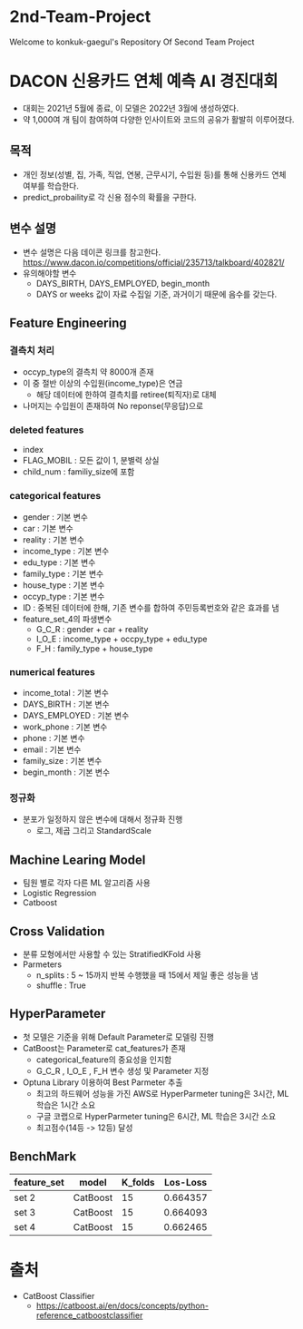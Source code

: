 # 2nd-Team-Project
Welcome to konkuk-gaegul's Repository Of Second Team Project

# DACON 신용카드 연체 예측 AI 경진대회
- 대회는 2021년 5월에 종료, 이 모델은 2022년 3월에 생성하였다.
- 약 1,000여 개 팀이 참여하여 다양한 인사이트와 코드의 공유가 활발히 이루어졌다.

## 목적
- 개인 정보(성별, 집, 가족, 직업, 연봉, 근무시기, 수입원 등)를 통해 신용카드 연체 여부를 학습한다.
- predict_probaility로 각 신용 점수의 확률을 구한다.

## 변수 설명
- 변수 설명은 다음 데이콘 링크를 참고한다.
  https://www.dacon.io/competitions/official/235713/talkboard/402821/
- 유의해야할 변수 
    - DAYS_BIRTH, DAYS_EMPLOYED, begin_month
    - DAYS or weeks 값이 자료 수집일 기준, 과거이기 때문에 음수를 갖는다.

## Feature Engineering

### 결측치 처리
- occyp_type의 결측치 약 8000개 존재
- 이 중 절반 이상의 수입원(income_type)은 연금 
  - 해당 데이터에 한하여 결측치를 retiree(퇴직자)로 대체
- 나머지는 수입원이 존재하여 No reponse(무응답)으로 

### deleted features
- index
- FLAG_MOBIL : 모든 값이 1, 분별력 상실
- child_num : familiy_size에 포함

### categorical features
- gender : 기본 변수
- car : 기본 변수
- reality : 기본 변수
- income_type : 기본 변수
- edu_type : 기본 변수
- family_type : 기본 변수
- house_type : 기본 변수
- occyp_type : 기본 변수
- ID : 중복된 데이터에 한해, 기존 변수를 합하여 주민등록번호와 같은 효과를 냄
- feature_set_4의 파생변수
  - G_C_R : gender + car + reality
  - I_O_E : income_type + occpy_type + edu_type
  - F_H : family_type + house_type

### numerical features
- income_total : 기본 변수
- DAYS_BIRTH : 기본 변수
- DAYS_EMPLOYED : 기본 변수
- work_phone : 기본 변수
- phone : 기본 변수
- email : 기본 변수
- family_size : 기본 변수
- begin_month : 기본 변수

### 정규화
- 분포가 일정하지 않은 변수에 대해서 정규화 진행
  - 로그, 제곱 그리고 StandardScale

## Machine Learing Model
- 팀원 별로 각자 다른 ML 알고리즘 사용
- Logistic Regression
- Catboost

## Cross Validation
- 분류 모형에서만 사용할 수 있는 StratifiedKFold 사용
- Parmeters
  - n_splits : 5 ~ 15까지 반복 수행했을 때 15에서 제일 좋은 성능을 냄
  - shuffle  : True
 
## HyperParameter
- 첫 모델은 기준을 위해 Default Parameter로 모델링 진행
- CatBoost는 Parameter로 cat_features가 존재
  - categorical_feature의 중요성을 인지함
  - G_C_R , I_O_E , F_H 변수 생성 및 Parameter 지정
- Optuna Library 이용하여 Best Parmeter 추출
  - 최고의 하드웨어 성능을 가진 AWS로 HyperParmeter tuning은 3시간, ML 학습은 1시간 소요
  - 구글 코랩으로 HyperParmeter tuning은 6시간, ML 학습은 3시간 소요
  - 최고점수(14등 -> 12등) 달성

## BenchMark
|feature_set|model|K_folds|Los-Loss|
|------|------|---|---|
|set 2|CatBoost|15|0.664357|
|set 3|CatBoost|15|0.664093|
|set 4|CatBoost|15|0.662465|

# 출처
- CatBoost Classifier
  - https://catboost.ai/en/docs/concepts/python-reference_catboostclassifier


